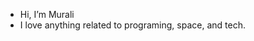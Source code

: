 - Hi, I’m Murali
- I love anything related to programing, space, and tech.

<!---
indukurimkv/indukurimkv is a ✨ special ✨ repository because its `README.md` (this file) appears on your GitHub profile.
You can click the Preview link to take a look at your changes.
--->
